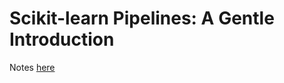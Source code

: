 # Scikit-learn Pipelines: A Gentle Introduction

Notes [here](https://www.kdnuggets.com/2017/12/managing-machine-learning-workflows-scikit-learn-pipelines-part-1.html)